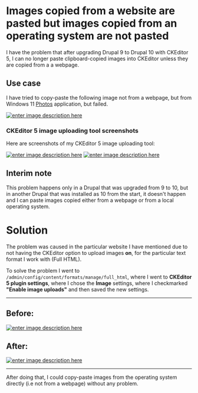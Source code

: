 # Images copied from a website are pasted but images copied from an operating system are not pasted

I have the problem that after upgrading Drupal 9 to Drupal 10 with CKEditor 5, I can no longer paste clipboard-copied images into CKEditor unless they are copied from a a webpage.

## Use case

I have tried to copy-paste the following image not from a webpage, but from Windows 11 [Photos][1] application, but failed.

[![enter image description here][1]][1]

### CKEditor 5 image uploading tool screenshots

Here are screenshots of my CKEditor 5 image uploading tool:

[![enter image description here][2]][2]
[![enter image description here][3]][3]

## Interim note

This problem happens only in a Drupal that was upgraded from 9 to 10, but in another Drupal that was installed as 10 from the start, it doesn't happen and I can paste images copied either from a webpage or from a local operating system.

# Solution

The problem was caused in the particular website I have mentioned due to not having the CKEditor option to upload images **on**, for the particular text format I work with (Full HTML).

To solve the problem I went to `/admin/config/content/formats/manage/full_html`, where I went to **CKEditor 5 plugin settings**, where I chose the **Image** settings, where I checkmarked **"Enable image uploads"** and then saved the new settings.

<hr>

## Before:

[![enter image description here][4]][4]

## After:

[![enter image description here][5]][5]

<hr>

After doing that, I could copy-paste images from the operating system directly (i.e not from a webpage) without any problem.


  [1]: https://i.stack.imgur.com/vTbod.png
  [2]: https://i.stack.imgur.com/sE70H.png
  [3]: https://i.stack.imgur.com/na3YG.png
  [4]: https://i.stack.imgur.com/6Zv1y.png
  [5]: https://i.stack.imgur.com/ML8n0.png

